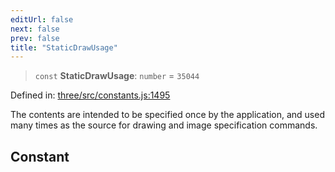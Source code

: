 ```yaml
---
editUrl: false
next: false
prev: false
title: "StaticDrawUsage"
---
```


> `const` **StaticDrawUsage**: `number` = `35044`

Defined in: [three/src/constants.js:1495](https://github.com/DefinitelyMaybe/three-i18n/blob/fa57b79433d1c349ffb23a78727299c8d4190136/three/src/constants.js#L1495)

The contents are intended to be specified once by the application, and used many
times as the source for drawing and image specification commands.

## Constant
